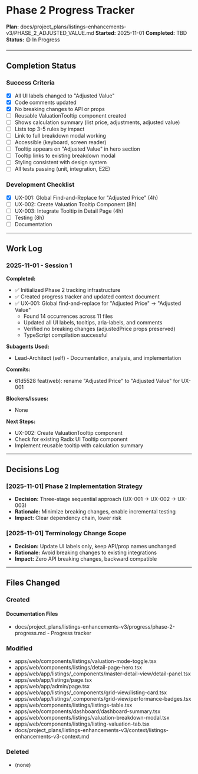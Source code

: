 # Phase 2 Progress Tracker

**Plan:** docs/project_plans/listings-enhancements-v3/PHASE_2_ADJUSTED_VALUE.md
**Started:** 2025-11-01
**Completed:** TBD
**Status:** 🟡 In Progress

---

## Completion Status

### Success Criteria
- [x] All UI labels changed to "Adjusted Value"
- [x] Code comments updated
- [x] No breaking changes to API or props
- [ ] Reusable ValuationTooltip component created
- [ ] Shows calculation summary (list price, adjustments, adjusted value)
- [ ] Lists top 3-5 rules by impact
- [ ] Link to full breakdown modal working
- [ ] Accessible (keyboard, screen reader)
- [ ] Tooltip appears on "Adjusted Value" in hero section
- [ ] Tooltip links to existing breakdown modal
- [ ] Styling consistent with design system
- [ ] All tests passing (unit, integration, E2E)

### Development Checklist
- [x] UX-001: Global Find-and-Replace for "Adjusted Price" (4h)
- [ ] UX-002: Create Valuation Tooltip Component (8h)
- [ ] UX-003: Integrate Tooltip in Detail Page (4h)
- [ ] Testing (8h)
- [ ] Documentation

---

## Work Log

### 2025-11-01 - Session 1

**Completed:**
- ✅ Initialized Phase 2 tracking infrastructure
- ✅ Created progress tracker and updated context document
- ✅ UX-001: Global find-and-replace for "Adjusted Price" → "Adjusted Value"
  - Found 14 occurrences across 11 files
  - Updated all UI labels, tooltips, aria-labels, and comments
  - Verified no breaking changes (adjustedPrice props preserved)
  - TypeScript compilation successful

**Subagents Used:**
- Lead-Architect (self) - Documentation, analysis, and implementation

**Commits:**
- 61d5528 feat(web): rename "Adjusted Price" to "Adjusted Value" for UX-001

**Blockers/Issues:**
- None

**Next Steps:**
- UX-002: Create ValuationTooltip component
- Check for existing Radix UI Tooltip component
- Implement reusable tooltip with calculation summary

---

## Decisions Log

### [2025-11-01] Phase 2 Implementation Strategy
- **Decision:** Three-stage sequential approach (UX-001 → UX-002 → UX-003)
- **Rationale:** Minimize breaking changes, enable incremental testing
- **Impact:** Clear dependency chain, lower risk

### [2025-11-01] Terminology Change Scope
- **Decision:** Update UI labels only, keep API/prop names unchanged
- **Rationale:** Avoid breaking changes to existing integrations
- **Impact:** Zero API breaking changes, backward compatible

---

## Files Changed

### Created

#### Documentation Files
- docs/project_plans/listings-enhancements-v3/progress/phase-2-progress.md - Progress tracker

### Modified
- apps/web/components/listings/valuation-mode-toggle.tsx
- apps/web/components/listings/detail-page-hero.tsx
- apps/web/app/listings/_components/master-detail-view/detail-panel.tsx
- apps/web/app/listings/page.tsx
- apps/web/app/admin/page.tsx
- apps/web/app/listings/_components/grid-view/listing-card.tsx
- apps/web/app/listings/_components/grid-view/performance-badges.tsx
- apps/web/components/listings/listings-table.tsx
- apps/web/components/dashboard/dashboard-summary.tsx
- apps/web/components/listings/valuation-breakdown-modal.tsx
- apps/web/components/listings/listing-valuation-tab.tsx
- docs/project_plans/listings-enhancements-v3/context/listings-enhancements-v3-context.md

### Deleted
- (none)
